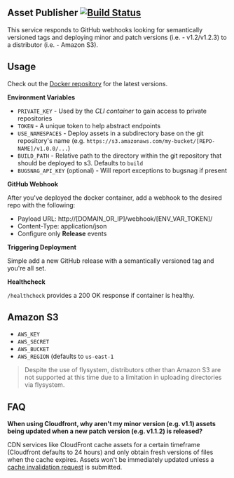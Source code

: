 ## Asset Publisher [![Build Status](https://travis-ci.org/realpage/asset-publisher.svg?branch=master)](https://travis-ci.org/realpage/asset-publisher)

This service responds to GitHub webhooks looking for semantically versioned tags and deploying minor and patch versions (i.e. - v1.2/v1.2.3) to a distributor (i.e. - Amazon S3).

## Usage

Check out the [Docker repository](https://hub.docker.com/r/realpage/asset-publisher/) for the latest versions.

**Environment Variables**

 * `PRIVATE_KEY` - Used by the _CLI container_ to gain access to private repositories
 * `TOKEN` - A unique token to help abstract endpoints
 * `USE_NAMESPACES` - Deploy assets in a subdirectory base on the git repository's name (e.g. `https://s3.amazonaws.com/my-bucket/[REPO-NAME]/v1.0.0/...`)
 * `BUILD_PATH` - Relative path to the directory within the git repository that should be deployed to s3.  Defaults to `build`
 * `BUGSNAG_API_KEY` (optional) - Will report exceptions to bugsnag if present

**GitHub Webhook**

After you've deployed the docker container, add a webhook to the desired repo with the following:

 * Payload URL: http://[DOMAIN_OR_IP]/webhook/[ENV_VAR_TOKEN]/
 * Content-Type: application/json
 * Configure only **Release** events
 
**Triggering Deployment**

Simple add a new GitHub release with a semantically versioned tag and you're all set.

**Healthcheck**

`/healthcheck` provides a 200 OK response if container is healthy. 

## Amazon S3

 * `AWS_KEY`
 * `AWS_SECRET`
 * `AWS_BUCKET`
 * `AWS_REGION` (defaults to `us-east-1`
 
  > Despite the use of flysystem, distributors other than Amazon S3 are not supported at this time due to a limitation in uploading directories via flysystem.

## FAQ

**When using Cloudfront, why aren't my minor version (e.g. v1.1) assets being updated when a new patch version (e.g. v1.1.2) is released?**

CDN services like CloudFront cache assets for a certain timeframe (Cloudfront defaults to 24 hours) and only obtain fresh versions of files when the cache expires.  Assets won't be immediately updated unless a [cache invalidation request](http://docs.aws.amazon.com/AmazonCloudFront/latest/DeveloperGuide/Invalidation.html) is submitted.
